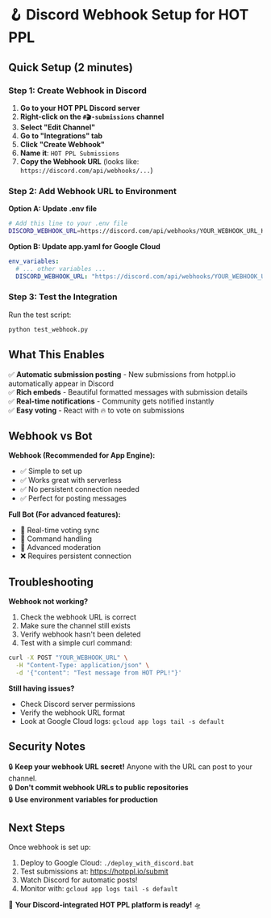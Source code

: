 # 🪝 Discord Webhook Setup for HOT PPL

## Quick Setup (2 minutes)

### Step 1: Create Webhook in Discord

1. **Go to your HOT PPL Discord server**
2. **Right-click on the `#🎬-submissions` channel**
3. **Select "Edit Channel"**
4. **Go to "Integrations" tab**
5. **Click "Create Webhook"**
6. **Name it**: `HOT PPL Submissions`
7. **Copy the Webhook URL** (looks like: `https://discord.com/api/webhooks/...`)

### Step 2: Add Webhook URL to Environment

**Option A: Update .env file**
```bash
# Add this line to your .env file
DISCORD_WEBHOOK_URL=https://discord.com/api/webhooks/YOUR_WEBHOOK_URL_HERE
```

**Option B: Update app.yaml for Google Cloud**
```yaml
env_variables:
  # ... other variables ...
  DISCORD_WEBHOOK_URL: "https://discord.com/api/webhooks/YOUR_WEBHOOK_URL_HERE"
```

### Step 3: Test the Integration

Run the test script:
```bash
python test_webhook.py
```

## What This Enables

✅ **Automatic submission posting** - New submissions from hotppl.io automatically appear in Discord  
✅ **Rich embeds** - Beautiful formatted messages with submission details  
✅ **Real-time notifications** - Community gets notified instantly  
✅ **Easy voting** - React with 🔥 to vote on submissions  

## Webhook vs Bot

**Webhook (Recommended for App Engine):**
- ✅ Simple to set up
- ✅ Works great with serverless
- ✅ No persistent connection needed
- ✅ Perfect for posting messages

**Full Bot (For advanced features):**
- 🔄 Real-time voting sync
- 🔄 Command handling
- 🔄 Advanced moderation
- ❌ Requires persistent connection

## Troubleshooting

**Webhook not working?**
1. Check the webhook URL is correct
2. Make sure the channel still exists
3. Verify webhook hasn't been deleted
4. Test with a simple curl command:

```bash
curl -X POST "YOUR_WEBHOOK_URL" \
  -H "Content-Type: application/json" \
  -d '{"content": "Test message from HOT PPL!"}'
```

**Still having issues?**
- Check Discord server permissions
- Verify the webhook URL format
- Look at Google Cloud logs: `gcloud app logs tail -s default`

## Security Notes

🔒 **Keep your webhook URL secret!** Anyone with the URL can post to your channel.  
🔒 **Don't commit webhook URLs to public repositories**  
🔒 **Use environment variables for production**  

## Next Steps

Once webhook is set up:
1. Deploy to Google Cloud: `./deploy_with_discord.bat`
2. Test submissions at: https://hotppl.io/submit
3. Watch Discord for automatic posts!
4. Monitor with: `gcloud app logs tail -s default`

🎉 **Your Discord-integrated HOT PPL platform is ready!** 🛸
